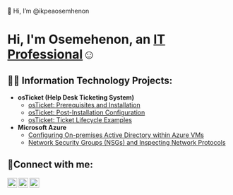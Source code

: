 👋 Hi, I’m @ikpeaosemhenon
<h1>Hi, I'm Osemehenon, an <a href="https://linkedin.com/in/Josh">IT Professional</a>☺</h1>

<h2>👨‍💻 Information Technology Projects:</h2>

- <b>osTicket (Help Desk Ticketing System)</b>
  - [osTicket: Prerequisites and Installation](https://github.com/joshmadakorcc/osticket-prereqs)
  - [osTicket: Post-Installation Configuration](https://github.com/joshmadakorcc/post-install-config)
  - [osTicket: Ticket Lifecycle Examples](https://github.com/joshmadakorcc/ticket-lifecycle)
- <b>Microsoft Azure</b>
  - [Configuring On-premises Active Directory within Azure VMs](https://github.com/ikpeaosemhenon/configure-ad)
  - [Network Security Groups (NSGs) and Inspecting Network Protocols](https://github.com/ikpeaosemhenon/azure-network-protocols)

<h2>🤳Connect with me:</h2>

[<img align="left" alt="Ikpea | Twitter" width="22px" src="https://cdn.jsdelivr.net/npm/simple-icons@v3/icons/twitter.svg" />][twitter]
[<img align="left" alt="Ikpea | LinkedIn" width="22px" src="https://cdn.jsdelivr.net/npm/simple-icons@v3/icons/linkedin.svg" />][linkedin]
[<img align="left" alt="Ikpea | Instagram" width="22px" src="https://cdn.jsdelivr.net/npm/simple-icons@v3/icons/instagram.svg" />][instagram]

[twitter]: https://twitter.com/Josh
[instagram]: https://www.instagram.com/Josh
[linkedin]: https://linkedin.com/in/Josh
